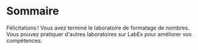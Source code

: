 # Sommaire

Félicitations ! Vous avez terminé le laboratoire de formatage de nombres. Vous pouvez pratiquer d'autres laboratoires sur LabEx pour améliorer vos compétences.
